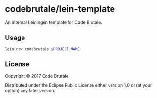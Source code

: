 # codebrutale/lein-template

An internal Leiningen template for Code Brutale.

## Usage

```.sh
lein new codebrutale $PROJECT_NAME
```

## License

Copyright © 2017 Code Brutale

Distributed under the Eclipse Public License either version 1.0 or (at
your option) any later version.
